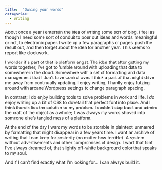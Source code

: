 ```yaml
---
title:  "Owning your words"
categories:
  - writing
---
```

About once a year I entertain the idea of writing some sort of blog. I feel as though I need some sort of conduit to pour out ideas and words, meaningful or not, to electronic paper. I write up a few paragraphs or pages, push the result out, and then forget about the idea for another year. This seems to repeat like clockwork.

I wonder if a part of that is platform angst. The idea that after getting my words together, I’ve got to fumble around with uploading that data to somewhere in the cloud. Somewhere with a set of formatting and data management that I don’t have control over. I think a part of that might drive me away from continually updating. I enjoy writing, I hardly enjoy futzing around with arcane Wordpress settings to change paragraph spacing.

In contrast; I do enjoy building tools to solve problems in work and life. I *do* enjoy writing up a bit of CSS to dovetail that perfect font into place. And I think therein lies the solution to my problem. I couldn’t step back and admire the craft of the object as a whole; it was always my words shoved into someone else’s tangled mess of a platform.

At the end of the day I want my words to be storable in plaintext, unmarred by formatting that might disappear in a few years time. I want an archive of writing that I can keep for posterity (no matter how terrible). A system without advertisements and other compromises of design. I want that font I’ve always dreamed of, that slightly off-white background color that speaks to my soul.

And if I can’t find exactly what I’m looking for… I can always build it.
